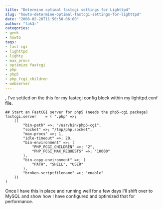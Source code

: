 ```yaml
---
title: "Determine optimal fastcgi settings for Lighttpd"
slug: "howto-determine-optimal-fastcgi-settings-for-lighttpd"
date: "2008-02-28T11:50:58-06:00"
author: "fak3r"
categories:
- geek
- howto
tags:
- fast-cgi
- lighttpd
- lighty
- max_procs
- optimize fastcgi
- php
- php5
- php_fcgi_children
- webserver
---
```


, I've settled on the this for my fastcgi config block within my lighttpd.conf file.<!-- more -->

    
    ## Start an FastCGI server for php5 (needs the php5-cgi package)
    fastcgi.server    = ( ".php" =>;
        ((
            "bin-path" =>; "/usr/bin/php5-cgi",
            "socket" =>; "/tmp/php.socket",
            "max-procs" =>; 1,
            "idle-timeout" =>; 20,
            "bin-environment" =>; (
                "PHP_FCGI_CHILDREN" =>; "2",
                "PHP_FCGI_MAX_REQUESTS" =>; "10000"
            ),
            "bin-copy-environment" =>; (
                "PATH", "SHELL", "USER"
            ),
            "broken-scriptfilename" =>; "enable"
        ))
    )


Once I have this in place and running well for a few days I'll shift over to MySQL and show how I have configured and optimized that for performance.
